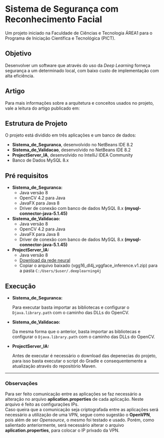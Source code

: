 

# Sistema de Segurança com Reconhecimento Facial
Um projeto iniciado na Faculdade de Ciências e Tecnologia ÁREA1 para o Programa de Iniciação Científica e Tecnológica (PICT).

## Objetivo 
Desenvolver um software que através do uso da *Deep Learning* forneça segurança a um determinado local, com baixo custo de implementação com alta eficiência.   

## Artigo
Para mais informações sobre a arquitetura e conceitos usados no projeto, vale a leitura do artigo publicado em: 

## Estrutura de Projeto
O projeto está dividido em três aplicações e um banco de dados:
- **Sistema_de_Seguranca**, desenvolvido no NetBeans IDE 8.2
- **Sistema_de_Validacao**, desenvolvido no NetBeans IDE 8.2
- **ProjectServer_IA**, desenvolvido no IntelliJ IDEA Community
- Banco de Dados MySQL 8.x
 

## Pré requisitos
 - **Sistema_de_Seguranca:**
    - Java versão 8
    - OpenCV 4.2 para Java
    - JavaFX para Java 8
    - Driver de conexão  com banco de dados MySQL 8.x **(mysql-connector-java-5.1.45)**
  - **Sistema_de_Validacao:**
    - Java versão 8
    - OpenCV 4.2 para Java
    - JavaFX para Java 8
    - Driver de conexão  com banco de dados MySQL 8.x **(mysql-connector-java-5.1.45)**
  - **ProjectServer_IA:**
    - Java versão 8
    - [Download da rede neural](https://dl4jdata.blob.core.windows.net/models/vgg16_dl4j_vggface_inference.v1.zip)
    - Copiar o arquivo baixado (vgg16_dl4j_vggface_inference.v1.zip) para a pasta `C:/Users/$user/.deeplearning4j`

## Execução 
- **Sistema_de_Seguranca:**

    Para executar basta importar as bibliotecas e configurar o `Djava.library.path` com o caminho das DLLs do OpenCV.

- **Sistema_de_Validacao:**

    Da mesma forma que o anterior, basta importar as bibliotecas e configurar o `Djava.library.path` com o caminho das DLLs do OpenCV.

- **ProjectServer_IA:**
  
   Antes de executar é necessário o download das depenecias do projeto, para isso basta executar o script do Gradle e consequentemente a atualização através do repositório Maven.


***
### Observações
Para ser feito comunicação entre as aplicações se faz necessário a alteração no arquivo **aplication.properties** de cada aplicação. Neste arquivo é feito as configurações IPs.  
Caso queira que a comunicação seja criptografada entre as aplicações será necessário a utilização de uma VPN, segue como sugestão o **OpenVPN**, pois além de ser *Opensource*, o mesmo foi testado e usado. Porém, como salientado anteriormente, será necessário alterar o arquivo **aplication.properties**, para colocar o IP privado da VPN. 


